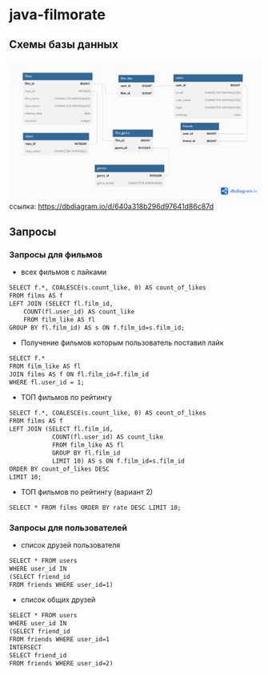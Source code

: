 # java-filmorate
## Схемы базы данных
![java-filmorate.png](java-filmorate.png)
ссылка: https://dbdiagram.io/d/640a318b296d97641d86c87d
## Запросы
### Запросы для фильмов
- всех фильмов c лайками 
```roomsql
SELECT f.*, COALESCE(s.count_like, 0) AS count_of_likes
FROM films AS f
LEFT JOIN (SELECT fl.film_id, 
	COUNT(fl.user_id) AS count_like 
    FROM film_like AS fl
GROUP BY fl.film_id) AS s ON f.film_id=s.film_id;
```
- Получение фильмов которым пользователь поставил лайк
```roomsql
SELECT f.*
FROM film_like AS fl
JOIN films AS f ON fl.film_id=f.film_id
WHERE fl.user_id = 1;
```
- ТОП фильмов по рейтингу
```roomsql
SELECT f.*, COALESCE(s.count_like, 0) AS count_of_likes
FROM films AS f
LEFT JOIN (SELECT fl.film_id, 
			COUNT(fl.user_id) AS count_like 
    		FROM film_like AS fl
			GROUP BY fl.film_id 
		   	LIMIT 10) AS s ON f.film_id=s.film_id
ORDER BY count_of_likes DESC
LIMIT 10;
```
- ТОП фильмов по рейтингу (вариант 2)
```roomsql
SELECT * FROM films ORDER BY rate DESC LIMIT 10;
```
### Запросы для пользователей
- список друзей пользователя
```roomsql
SELECT * FROM users
WHERE user_id IN
(SELECT friend_id
FROM friends WHERE user_id=1)
```
- список общих друзей
```roomsql
SELECT * FROM users
WHERE user_id IN 
(SELECT friend_id
FROM friends WHERE user_id=1 
INTERSECT
SELECT friend_id
FROM friends WHERE user_id=2)
```